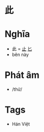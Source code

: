 # 此

# Nghĩa
* 此 = [止](止.md) [匕](匕.md)
* bên này

# Phát âm
* /thử/

# Tags
* Hán Việt

<script>window.HANZI_FIELD='此';</script>
